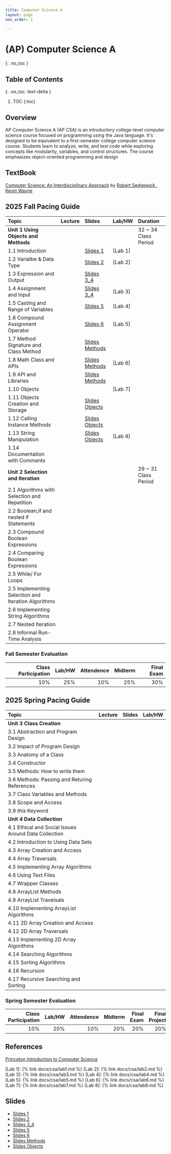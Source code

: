 ```yaml
---
title: Computer Science A
layout: page
nav_order: 2

---
```


# (AP) Computer Science A
{: .no_toc }

## Table of Contents
{: .no_toc .text-delta }
1. TOC
{:toc}


## Overview
AP Computer Science A (AP CSA) is an introductory college-level computer science course focused on programming using the Java language. It's designed to be equivalent to a first-semester college computer science course. Students learn to analyze, write, and test code while exploring concepts like modularity, variables, and control structures. The course emphasizes object-oriented programming and design
## TextBook

[Computer Science: An Interdisciplinary Approach](https://www.amazon.com/Computer-Science-Interdisciplinary-Robert-Sedgewick/dp/0134076427) by [Robert Sedgewick
](https://www.cs.princeton.edu/people/profile/rs), [Kevin Wayne
](https://www.cs.princeton.edu/people/profile/wayne)




## 2025 Fall Pacing Guide

| Topic                                               | Lecture              | Slides | Lab/HW               |Duration|
|:----------------------------------------------------|:---------------------|:--|:---------------------|:---|
| **Unit 1 Using Objects and Methods**                |||| 32 ~ 34 Class Period |
| 1.1 Introduction                                    ||[Slides 1](https://docs.google.com/presentation/d/1ejtI2G3y0BHUqp_AhFz7NwoFQEJrnWEs2ozKDRLGpm8/edit?usp=sharing)| [Lab 1]              ||
| 1.2 Varialbe & Data Type                            ||[Slides 2](https://docs.google.com/presentation/d/1NFPSLq_WEb6Votsx0hjwcDt8DOuEtMXJ5IP_aTttAEU/edit?usp=sharing)| [Lab 2]              ||
| 1.3 Expression and Output                           ||[Slides 3_4](https://docs.google.com/presentation/d/1UoJnj23u_Bjc8S-dJY32qwAQNARPoWpVOib4hcDnvrU/edit?usp=sharing)|                      ||
| 1.4 Assignment and Input                            ||[Slides 3_4](https://docs.google.com/presentation/d/1UoJnj23u_Bjc8S-dJY32qwAQNARPoWpVOib4hcDnvrU/edit?usp=sharing)| [Lab 3]              ||
| 1.5 Casting and Range of Variables                  ||[Slides 5](https://docs.google.com/presentation/d/1lKvKFx3lBEU12RcN0LONgKFycqyeDK2kdOijq7_PRHQ/edit?usp=sharing)| [Lab 4]              ||
| 1.6 Compound Assignment Operator                    ||[Slides 6](https://docs.google.com/presentation/d/1g8OEA9gD_YvTTV8FDnaaiEVvvengc62MPkygv3zHSKY/edit?usp=sharing)| [Lab 5]              ||
| 1.7 Method Signature and Class Method               ||[Slides Methods](https://docs.google.com/presentation/d/1KJOf4rGwZGvEkEK1J4eT-eW7sdpkDRnmICeOpcWxgsw/edit?usp=sharing)|||
| 1.8 Math Class and APIs                             ||[Slides Methods](https://docs.google.com/presentation/d/1KJOf4rGwZGvEkEK1J4eT-eW7sdpkDRnmICeOpcWxgsw/edit?usp=sharing)| [Lab 6]              ||                               
| 1.9 API and Libraries                               ||[Slides Methods](https://docs.google.com/presentation/d/1KJOf4rGwZGvEkEK1J4eT-eW7sdpkDRnmICeOpcWxgsw/edit?usp=sharing)|||
| 1.10 Objects                                        ||| [Lab 7]              ||
| 1.11 Objects Creation and Storage                   ||[Slides Objects](https://docs.google.com/presentation/d/1enEuywZfY6js_41M1-dNz3zJkl1i9V9ml6cKGjcbcOE/edit?usp=sharing)|||
| 1.12 Calling Instance Methods                       ||[Slides Objects](https://docs.google.com/presentation/d/1enEuywZfY6js_41M1-dNz3zJkl1i9V9ml6cKGjcbcOE/edit?usp=sharing)|||
| 1.13 String Manipulation                            ||[Slides Objects](https://docs.google.com/presentation/d/1enEuywZfY6js_41M1-dNz3zJkl1i9V9ml6cKGjcbcOE/edit?usp=sharing)|[Lab 8]||
| 1.14 Documentation with Comments                    |||||
| **Unit 2 Selection and Iteration**                  ||                      | | 29 ~ 31 Class Period |
| 2.1 Algorithms with Selection and Repetition        |||||
| 2.2 Boolean,if and nested if Statements             |||||
| 2.3 Compound Boolean Expressions                    |||||
| 2.4 Comparing Boolean Expressions                   |||||
| 2.5 While/ For Loops                                |||||
| 2.5 Implementing Selection and Iteration Algorithms |||||
| 2.6 Implementing String Algorithms                  |||||
| 2.7 Nested Iteration                                |||||
| 2.8 Informal Run-Time Analysis                      |||||


### Fall Semester Evaluation

| Class Participation | Lab/HW|Attendence |Midterm |Final Exam |
|--:|-----:|------:|---:|---:|
| 10%| 25%|10%|25%|30%|

## 2025 Spring Pacing Guide

| Topic                                        | Lecture          |Slides|Lab/HW|
|:---------------------------------------------|:------------------|:------|:---|
| **Unit 3 Class Creation**                    |||| 20 ~ 22 Class Period |
| 3.1 Abstraction and Program Design           |||||
| 3.2 Impact of Program Design                 |||||
| 3.3 Anatomy of a Class                       |||||
| 3.4 Constructor                              |||||
| 3.5 Methods: How to write them               |||||
| 3.6 Methods: Passing and Returing References |||||
| 3.7 Class Variables and Methods              |||||
| 3.8 Scope and Access                         |||||
| 3.9 *this* Keyword                           |||||
| **Unit 4 Data Collection**                   ||||50 ~ 52 Class Period|
| 4.1 Ethical and Social Issues Around Data Collection |||||
|4.2 Introduction to Using Data Sets |||||
|4.3 Array Creation and Access |||||
|4.4 Array Traversals |||||
|4.5 Implementing Array Algorithms |||||
|4.6 Using Text Files |||||
|4.7 Wrapper Classes |||||
|4.8 ArrayList Methods |||||
|4.9 ArrayList Travelsals |||||
|4.10 Implementing ArrayList Algorithms |||||
|4.11 2D Array Creation and Access |||||
|4.12 2D Array Traversals |||||
|4.13 Implementing 2D Array Algorithms |||||
|4.14 Searching Algorithms |||||
|4.15 Sorting Algorithms |||||
|4.16 Recursion |||||
|4.17 Recursive Searching and Sorting |||||

### Spring Semester Evaluation

| Class Participation | Lab/HW|Attendence |Midterm |Final Exam | Final Project |
|--:|-----:|------:|---:|---:|--:|
| 10%| 20%|10%|20%|20%|20%|

## References

[Princeton Introduction to Computer Science](https://introcs.cs.princeton.edu/java/home/)


[Lab 1]: {% link docs/csa/lab1.md %}
[Lab 2]: {% link docs/csa/lab2.md %}
[Lab 3]: {% link docs/csa/lab3.md %}
[Lab 4]: {% link docs/csa/lab4.md %}
[Lab 5]: {% link docs/csa/lab5.md %}
[Lab 6]: {% link docs/csa/lab6.md %}
[Lab 7]: {% link docs/csa/lab7.md %}
[Lab 8]: {% link docs/csa/lab8.md %}


## Slides
* [Slides 1](https://docs.google.com/presentation/d/1ejtI2G3y0BHUqp_AhFz7NwoFQEJrnWEs2ozKDRLGpm8/edit?usp=sharing)
* [Slides 2](https://docs.google.com/presentation/d/1NFPSLq_WEb6Votsx0hjwcDt8DOuEtMXJ5IP_aTttAEU/edit?usp=sharing)
* [Slides 3_4](https://docs.google.com/presentation/d/1UoJnj23u_Bjc8S-dJY32qwAQNARPoWpVOib4hcDnvrU/edit?usp=sharing)
* [Slides 5](https://docs.google.com/presentation/d/1lKvKFx3lBEU12RcN0LONgKFycqyeDK2kdOijq7_PRHQ/edit?usp=sharing)
* [Slides 6](https://docs.google.com/presentation/d/1g8OEA9gD_YvTTV8FDnaaiEVvvengc62MPkygv3zHSKY/edit?usp=sharing)
* [Slides Methods](https://docs.google.com/presentation/d/1KJOf4rGwZGvEkEK1J4eT-eW7sdpkDRnmICeOpcWxgsw/edit?usp=sharing)
* [Slides Objects](https://docs.google.com/presentation/d/1enEuywZfY6js_41M1-dNz3zJkl1i9V9ml6cKGjcbcOE/edit?usp=sharing)



